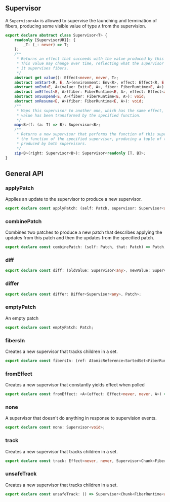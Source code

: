 ## Supervisor

A `Supervisor<A>` is allowed to supervise the launching and termination of
fibers, producing some visible value of type `A` from the supervision.

```ts
export declare abstract class Supervisor<T> {
    readonly [SupervisorURI]: {
        _T: (_: never) => T;
    };
    /**
     * Returns an effect that succeeds with the value produced by this supervisor.
     * This value may change over time, reflecting what the supervisor produces as
     * it supervises fibers.
     */
    abstract get value(): Effect<never, never, T>;
    abstract onStart<R, E, A>(environment: Env<R>, effect: Effect<R, E, A>, parent: Maybe<FiberRuntime<any, any>>, fiber: FiberRuntime<E, A>): void;
    abstract onEnd<E, A>(value: Exit<E, A>, fiber: FiberRuntime<E, A>): void;
    abstract onEffect<E, A>(fiber: FiberRuntime<E, A>, effect: Effect<any, any, any>): void;
    abstract onSuspend<E, A>(fiber: FiberRuntime<E, A>): void;
    abstract onResume<E, A>(fiber: FiberRuntime<E, A>): void;
    /**
     * Maps this supervisor to another one, which has the same effect, but whose
     * value has been transformed by the specified function.
     */
    map<B>(f: (a: T) => B): Supervisor<B>;
    /**
     * Returns a new supervisor that performs the function of this supervisor, and
     * the function of the specified supervisor, producing a tuple of the outputs
     * produced by both supervisors.
     */
    zip<B>(right: Supervisor<B>): Supervisor<readonly [T, B]>;
}
```

## General API

### applyPatch

Applies an update to the supervisor to produce a new supervisor.

```ts
export declare const applyPatch: (self: Patch, supervisor: Supervisor<any>) => Supervisor<any>;
```

### combinePatch

Combines two patches to produce a new patch that describes applying the
updates from this patch and then the updates from the specified patch.

```ts
export declare const combinePatch: (self: Patch, that: Patch) => Patch;
```

### diff

```ts
export declare const diff: (oldValue: Supervisor<any>, newValue: Supervisor<any>) => Patch;
```

### differ

```ts
export declare const differ: Differ<Supervisor<any>, Patch>;
```

### emptyPatch

An empty patch

```ts
export declare const emptyPatch: Patch;
```

### fibersIn

Creates a new supervisor that tracks children in a set.

```ts
export declare const fibersIn: (ref: AtomicReference<SortedSet<FiberRuntime<any, any>>>) => Effect<never, never, Supervisor<SortedSet<FiberRuntime<any, any>>>>;
```

### fromEffect

Creates a new supervisor that constantly yields effect when polled

```ts
export declare const fromEffect: <A>(effect: Effect<never, never, A>) => Supervisor<A>;
```

### none

A supervisor that doesn't do anything in response to supervision events.

```ts
export declare const none: Supervisor<void>;
```

### track

Creates a new supervisor that tracks children in a set.

```ts
export declare const track: Effect<never, never, Supervisor<Chunk<FiberRuntime<any, any>>>>;
```

### unsafeTrack

Creates a new supervisor that tracks children in a set.

```ts
export declare const unsafeTrack: () => Supervisor<Chunk<FiberRuntime<any, any>>>;
```

